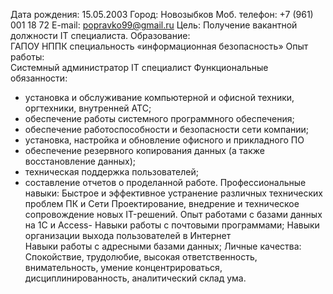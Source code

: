 Дата рождения: 15.05.2003
Город: Новозыбков
Моб. телефон: +7 (961) 001 18 72
E-mail: popravko99@gmail.ru
Цель: Получение вакантной должности IT специалиста.
Образование: 	
ГАПОУ НППК специальность «информационная безопасность»
Опыт работы:  
Системный администратор
IT специалист
Функциональные обязанности: 
- установка и обслуживание компьютерной и офисной техники, оргтехники, внутренней АТС;
- обеспечение работы системного программного обеспечения;
- обеспечение работоспособности и безопасности сети компании;
- установка, настройка и обновление офисного и прикладного ПО 
- обеспечение резервного копирования данных (а также восстановление данных);
- техническая поддержка пользователей;
- составление отчетов о проделанной работе.
Профессиональные навыки:
Быстрое и эффективное устранение различных технических проблем ПК и Сети Проектирование, внедрение и техническое сопровождение новых IT-решений.
Опыт работами с базами данных на 1С и Access- Навыки работы с почтовыми          программами;
Навыки организации выхода пользователей в Интернет  
Навыки работы с адресными базами данных;
Личные качества:
Спокойствие, трудолюбие, высокая ответственность, внимательность, умение концентрироваться, дисциплинированность, аналитический склад ума.

